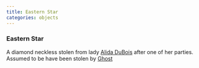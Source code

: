 ```yaml
---
title: Eastern Star
categories: objects
---
```


### Eastern Star

A diamond neckless stolen from lady [Alida DuBois](AlidaDuBois) after one of her parties. Assumed to be have been stolen by [Ghost](Ghost)
